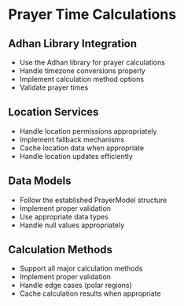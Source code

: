 # Prayer Time Calculations

## Adhan Library Integration
- Use the Adhan library for prayer calculations
- Handle timezone conversions properly
- Implement calculation method options
- Validate prayer times

## Location Services
- Handle location permissions appropriately
- Implement fallback mechanisms
- Cache location data when appropriate
- Handle location updates efficiently

## Data Models
- Follow the established PrayerModel structure
- Implement proper validation
- Use appropriate data types
- Handle null values appropriately

## Calculation Methods
- Support all major calculation methods
- Implement proper validation
- Handle edge cases (polar regions)
- Cache calculation results when appropriate
